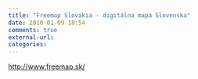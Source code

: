```yaml
---
title: "Freemap Slovakia - digitálna mapa Slovenska"
date: 2010-01-09 18:54
comments: true
external-url:
categories:
---
```

<http://www.freemap.sk/>
